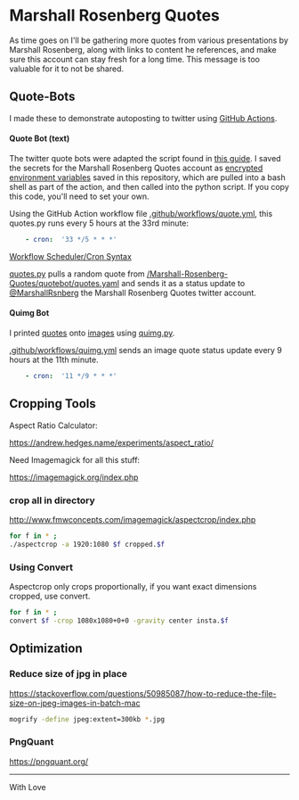 # Marshall Rosenberg Quotes

As time goes on I'll be gathering more quotes from various presentations by Marshall Rosenberg, along with links to content he references, and make sure this account can stay fresh for a long time. This message is too valuable for it to not be shared. 

## Quote-Bots

I made these to demonstrate autoposting to twitter using [GitHub Actions](https://docs.github.com/en/actions/guides/building-and-testing-python).

#### Quote Bot (text)

The twitter quote bots were adapted the script found in [this guide](https://dototot.com/how-to-write-a-twitter-bot-with-python-and-tweepy/). I saved the secrets for the Marshall Rosenberg Quotes account as [encrypted environment variables](https://docs.github.com/en/actions/reference/encrypted-secrets) saved in this repository, which are pulled into a bash shell as part of the action, and then called into the python script. If you copy this code, you'll need to set your own.

Using the GitHub Action workflow file [.github/workflows/quote.yml](/.github/workflows/quote.yml), this quotes.py runs every 5 hours at the 33rd minute:

```yaml
    - cron:  '33 */5 * * *'
```

[Workflow Scheduler/Cron Syntax](https://docs.github.com/en/actions/reference/events-that-trigger-workflows#scheduled-events)

[quotes.py](Marshall-Rosenberg-Quotes/quotebot/quotes.py) pulls a random quote from [/Marshall-Rosenberg-Quotes/quotebot/quotes.yaml](/Marshall-Rosenberg-Quotes/quotebot/quotes.yaml) and sends it as a status update to [@MarshallRsnberg](https://twitter.com/marshallrsnberg) the Marshall Rosenberg Quotes twitter account.

#### Quimg Bot

I printed [quotes](/Marshall-Rosenberg-Quotes/quotes.yaml) onto [images](/Marshall-Rosenberg-Quotes/imgs/) using [quimg.py](Marshall-Rosenberg-Quotes/quimg.py).

[.github/workflows/quimg.yml](/.github/workflows/quimg.yml) sends an image quote status update every 9 hours at the 11th minute.

```yaml
    - cron:  '11 */9 * * *'
```

## Cropping Tools

Aspect Ratio Calculator:

https://andrew.hedges.name/experiments/aspect_ratio/

Need Imagemagick for all this stuff:

https://imagemagick.org/index.php

### crop all in directory

http://www.fmwconcepts.com/imagemagick/aspectcrop/index.php

```bash
for f in * ;
./aspectcrop -a 1920:1080 $f cropped.$f
```

### Using Convert 
Aspectcrop only crops proportionally, if you want exact dimensions cropped, use convert.

```bash
for f in * ;   
convert $f -crop 1080x1080+0+0 -gravity center insta.$f
```

## Optimization
### Reduce size of jpg in place

https://stackoverflow.com/questions/50985087/how-to-reduce-the-file-size-on-jpeg-images-in-batch-mac

```bash
mogrify -define jpeg:extent=300kb *.jpg
```

### PngQuant

https://pngquant.org/

---

With Love